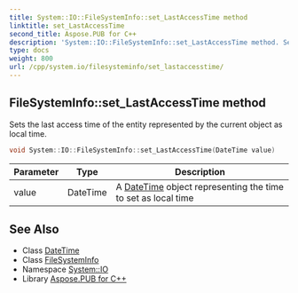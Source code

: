 ```yaml
---
title: System::IO::FileSystemInfo::set_LastAccessTime method
linktitle: set_LastAccessTime
second_title: Aspose.PUB for C++
description: 'System::IO::FileSystemInfo::set_LastAccessTime method. Sets the last access time of the entity represented by the current object as local time in C++.'
type: docs
weight: 800
url: /cpp/system.io/filesysteminfo/set_lastaccesstime/
---
```

## FileSystemInfo::set_LastAccessTime method


Sets the last access time of the entity represented by the current object as local time.

```cpp
void System::IO::FileSystemInfo::set_LastAccessTime(DateTime value)
```


| Parameter | Type | Description |
| --- | --- | --- |
| value | DateTime | A [DateTime](../../../system/datetime/) object representing the time to set as local time |

## See Also

* Class [DateTime](../../../system/datetime/)
* Class [FileSystemInfo](../)
* Namespace [System::IO](../../)
* Library [Aspose.PUB for C++](../../../)
